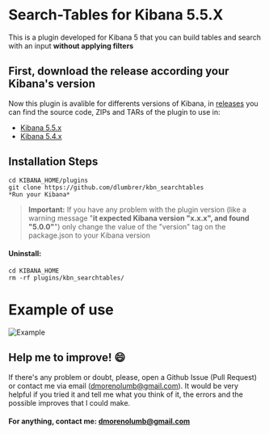 # Search-Tables for Kibana 5.5.X

This is a plugin developed for Kibana 5 that you can build tables and search with an input **without applying filters**

## First, download the release according your Kibana's version

Now this plugin is avalible for differents versions of Kibana, in [releases](https://github.com/dlumbrer/kbn_searchtables/releases "Go to releases!") you can find the source code, ZIPs and TARs of the plugin to use in:
* [Kibana 5.5.x](https://github.com/dlumbrer/kbn_searchtables/releases/tag/5.5.X-1 "Go to source")
* [Kibana 5.4.x](https://github.com/dlumbrer/kbn_searchtables/releases/tag/5.4.X-1 "Go to source")

## Installation Steps

```
cd KIBANA_HOME/plugins
git clone https://github.com/dlumbrer/kbn_searchtables
*Run your Kibana*
```
> **Important:** If you have any problem with the plugin version (like a warning message "**it expected Kibana version "x.x.x", and found "5.0.0"**") only change the value of the "version" tag on the package.json to your Kibana version


#### Uninstall:
```
cd KIBANA_HOME
rm -rf plugins/kbn_searchtables/
```


# Example of use

![Example](public/images/search_example.gif)


## Help me to improve! :smile:

If there's any problem or doubt, please, open a Github Issue (Pull Request) or contact me via email (dmorenolumb@gmail.com). It would be very helpful if you tried it and tell me what you think of it, the errors and the possible improves that I could make.


#### For anything, contact me: dmorenolumb@gmail.com
